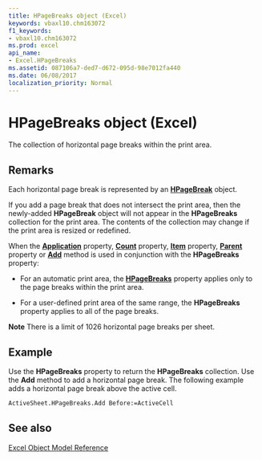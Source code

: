 ```yaml
---
title: HPageBreaks object (Excel)
keywords: vbaxl10.chm163072
f1_keywords:
- vbaxl10.chm163072
ms.prod: excel
api_name:
- Excel.HPageBreaks
ms.assetid: 087106a7-ded7-d672-095d-98e7012fa440
ms.date: 06/08/2017
localization_priority: Normal
---
```



# HPageBreaks object (Excel)

The collection of horizontal page breaks within the print area.


## Remarks

 Each horizontal page break is represented by an **[HPageBreak](Excel.HPageBreak.md)** object.

If you add a page break that does not intersect the print area, then the newly-added  **HPageBreak** object will not appear in the **HPageBreaks** collection for the print area. The contents of the collection may change if the print area is resized or redefined.

When the  **[Application](Excel.HPageBreaks.Application.md)** property, **[Count](Excel.HPageBreaks.Count.md)** property, **[Item](Excel.HPageBreaks.Item.md)** property, **[Parent](Excel.HPageBreaks.Parent.md)** property or **[Add](Excel.HPageBreaks.Add.md)** method is used in conjunction with the **HPageBreaks** property:


- For an automatic print area, the  **[HPageBreaks](Excel.Worksheet.HPageBreaks.md)** property applies only to the page breaks within the print area.
    
- For a user-defined print area of the same range, the  **HPageBreaks** property applies to all of the page breaks.
    

 **Note**  There is a limit of 1026 horizontal page breaks per sheet.


## Example

Use the  **HPageBreaks** property to return the **HPageBreaks** collection. Use the **Add** method to add a horizontal page break. The following example adds a horizontal page break above the active cell.


```vb
ActiveSheet.HPageBreaks.Add Before:=ActiveCell
```


## See also



[Excel Object Model Reference](overview/Excel/object-model.md)


